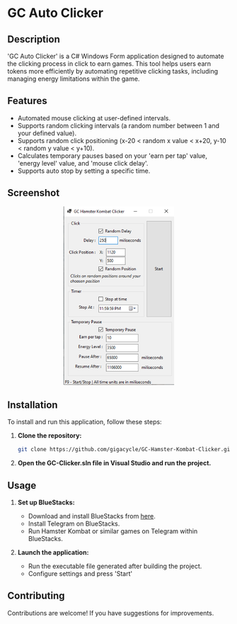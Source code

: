 # GC Auto Clicker

## Description
'GC Auto Clicker' is a C# Windows Form application designed to automate the clicking process in click to earn games. This tool helps users earn tokens more efficiently by automating repetitive clicking tasks, including managing energy limitations within the game.

## Features
- Automated mouse clicking at user-defined intervals.
- Supports random clicking intervals (a random number between 1 and your defined value).
- Supports random click positioning (x-20 < random x value < x+20, y-10 < random y value < y+10).
- Calculates temporary pauses based on your 'earn per tap' value, 'energy level' value, and 'mouse click delay'.
- Supports auto stop by setting a specific time.

## Screenshot
<div align="center">
  <img src="Screenshot 2024-06-05 151815.png" alt="Screenshot 1" width="250" />
</div>

## Installation

To install and run this application, follow these steps:

1. **Clone the repository:**
   ```bash
   git clone https://github.com/gigacycle/GC-Hamster-Kombat-Clicker.git

2. **Open the GC-Clicker.sln file in Visual Studio and run the project.**

## Usage
1. **Set up BlueStacks:**
    - Download and install BlueStacks from [here](https://www.bluestacks.com/download.html).
    - Install Telegram on BlueStacks.
    - Run Hamster Kombat or similar games on Telegram within BlueStacks.

2. **Launch the application:**
    - Run the executable file generated after building the project.
    - Configure settings and press 'Start'

## Contributing

Contributions are welcome! If you have suggestions for improvements.
